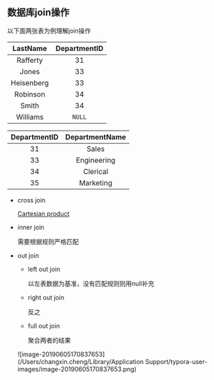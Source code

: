 ## 数据库join操作

以下面两张表为例理解join操作

|  LastName  | DepartmentID |
| :--------: | :----------: |
|  Rafferty  |      31      |
|   Jones    |      33      |
| Heisenberg |      33      |
|  Robinson  |      34      |
|   Smith    |      34      |
|  Williams  |    `NULL`    |

| DepartmentID | DepartmentName |
| :----------: | :------------: |
|      31      |     Sales      |
|      33      |  Engineering   |
|      34      |    Clerical    |
|      35      |   Marketing    |

- cross join

  [Cartesian product](https://en.wikipedia.org/wiki/Cartesian_product) 

- inner join

  需要根据规则严格匹配

- out join

  - left out join

    以左表数据为基准，没有匹配规则则用null补充

  - right out join

    反之

  - full out join

    聚合两者的结果

  ![image-20190605170837653](/Users/changxin.cheng/Library/Application Support/typora-user-images/image-20190605170837653.png)

